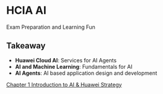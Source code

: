 # HCIA AI
Exam Preparation and Learning Fun

## Takeaway
- **Huawei Cloud AI**: Services for AI Agents
- **AI and Machine Learning**: Fundamentals for AI
- **AI Agents**: AI based application design and development

[Chapter 1 Introduction to AI & Huawei Strategy](Chapter_01/README.md)
